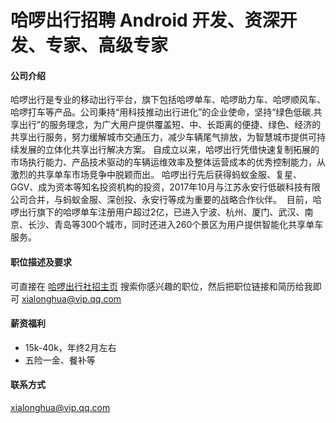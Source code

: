 哈啰出行招聘 Android 开发、资深开发、专家、高级专家
==========

#### 公司介绍
哈啰出行是专业的移动出行平台，旗下包括哈啰单车、哈啰助力车、哈啰顺风车、哈啰打车等产品。公司秉持“用科技推动出行进化”的企业使命，坚持“绿色低碳.共享出行”的服务理念，为广大用户提供覆盖短、中、长距离的便捷、绿色、经济的共享出行服务，努力缓解城市交通压力，减少车辆尾气排放，为智慧城市提供可持续发展的立体化共享出行解决方案。
自成立以来，哈啰出行凭借快速复制拓展的市场执行能力、产品技术驱动的车辆运维效率及整体运营成本的优秀控制能力，从激烈的共享单车市场竞争中脱颖而出。
哈啰出行先后获得蚂蚁金服、复星、GGV、成为资本等知名投资机构的投资，2017年10月与江苏永安行低碳科技有限公司合并，与蚂蚁金服、深创投、永安行等成为重要的战略合作伙伴。 
目前，哈啰出行旗下的哈啰单车注册用户超过2亿，已进入宁波、杭州、厦门、武汉、南京、长沙、青岛等300个城市，同时还进入260个景区为用户提供智能化共享单车服务。

#### 职位描述及要求
可直接在 [哈啰出行社招主页](https://app.mokahr.com/apply/hellobike/1851#/jobs/?keyword=Android&_k=wcpn5l) 搜索你感兴趣的职位，然后把职位链接和简历给我即可 [xialonghua@vip.qq.com](mailto:xialonghua@vip.qq.com)  

#### 薪资福利
- 15k-40k，年终2月左右
- 五险一金、餐补等

#### 联系方式
[xialonghua@vip.qq.com](mailto:xialonghua@vip.qq.com)  
